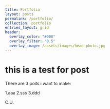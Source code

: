 ```yaml
---
title: Portfolio
layout: posts
permalink: /portfolio/
collection: portfolio
entries_layout: grid
header:
  overlay_color: "#000"
  overlay_filter: "0.5"
  overlay_image: /assets/images/head-photo.jpg
---
```


# this is a test for post

There are 3 poits i want to make:

1.aaa
2.sss
3.ddd

C.U.

